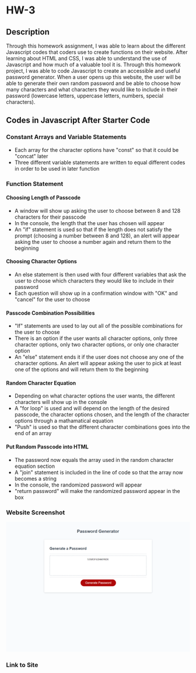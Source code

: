 # HW-3

## Description
Through this homework assignment, I was able to learn about the different Javascript codes that coders use to create functions on their website. After learning about HTML and CSS, I was able to understand the use of Javascript and how much of a valuable tool it is. Through this homework project, I was able to code Javascript to create an accessible and useful password generator. When a user opens up this website, the user will be able to generate their own random password and be able to choose how many characters and what characters they would like to include in their password (lowercase letters, uppercase letters, numbers, special characters). 

## Codes in Javascript After Starter Code

### Constant Arrays and Variable Statements
- Each array for the character options have "const" so that it could be "concat" later
- Three different variable statements are written to equal different codes in order to be used in later function

### Function Statement

#### Choosing Length of Passcode
- A window will show up asking the user to choose between 8 and 128 characters for their passcode
- In the console, the length that the user has chosen will appear
- An "if" statement is used so that if the length does not satisfy the prompt (choosing a number between 8 and 128), an alert will appear asking the user to choose a number again and return them to the beginning

#### Choosing Character Options
- An else statement is then used with four different variables that ask the user to choose which characters they would like to include in their password
- Each question will show up in a confirmation window with "OK" and "cancel" for the user to choose

#### Passcode Combination Possibilities
- "If" statements are used to lay out all of the possible combinations for the user to choose
- There is an option if the user wants all character options, only three character options, only two character options, or only one character option
- An "else" statement ends it if the user does not choose any one of the character options. An alert will appear asking the user to pick at least one of the options and will return them to the beginning

#### Random Character Equation
- Depending on what character options the user wants, the different characters will show up in the console
- A "for loop" is used and will depend on the length of the desired passcode, the character options chosen, and the length of the character options through a mathamatical equation
- "Push" is used so that the different character combinations goes into the end of an array

#### Put Random Passcode into HTML
- The password now equals the array used in the random character equation section
- A "join" statement is included in the line of code so that the array now becomes a string
- In the console, the randomized password will appear
- "return password" will make the randomized password appear in the box

### Website Screenshot
![Alttext](/Develop/full-website.png)

### Link to Site
